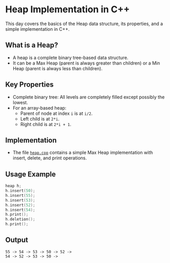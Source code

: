 # Heap Implementation in C++

This day covers the basics of the Heap data structure, its properties, and a simple implementation in C++.

## What is a Heap?

- A heap is a complete binary tree-based data structure.
- It can be a Max Heap (parent is always greater than children) or a Min Heap (parent is always less than children).

## Key Properties

- Complete binary tree: All levels are completely filled except possibly the lowest.
- For an array-based heap:
  - Parent of node at index `i` is at `i/2`.
  - Left child is at `2*i`.
  - Right child is at `2*i + 1`.

## Implementation

- The file [`heap.cpp`](heap.cpp) contains a simple Max Heap implementation with insert, delete, and print operations.

## Usage Example

```cpp
heap h;
h.insert(50);
h.insert(55);
h.insert(53);
h.insert(52);
h.insert(54);
h.print();
h.deletion();
h.print();
```

## Output

```
55 -> 54 -> 53 -> 50 -> 52 ->
54 -> 52 -> 53 -> 50 ->
```
